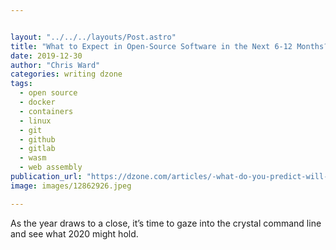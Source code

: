 ```yaml
---


layout: "../../../layouts/Post.astro"
title: "What to Expect in Open-Source Software in the Next 6-12 Months?"
date: 2019-12-30
author: "Chris Ward"
categories: writing dzone
tags: 
  - open source
  - docker
  - containers
  - linux
  - git
  - github
  - gitlab
  - wasm
  - web assembly
publication_url: "https://dzone.com/articles/-what-do-you-predict-will-happen-in-open-source-so"
image: images/12862926.jpeg

---
```

As the year draws to a close, it’s time to gaze into the crystal command line and see what 2020 might hold.

